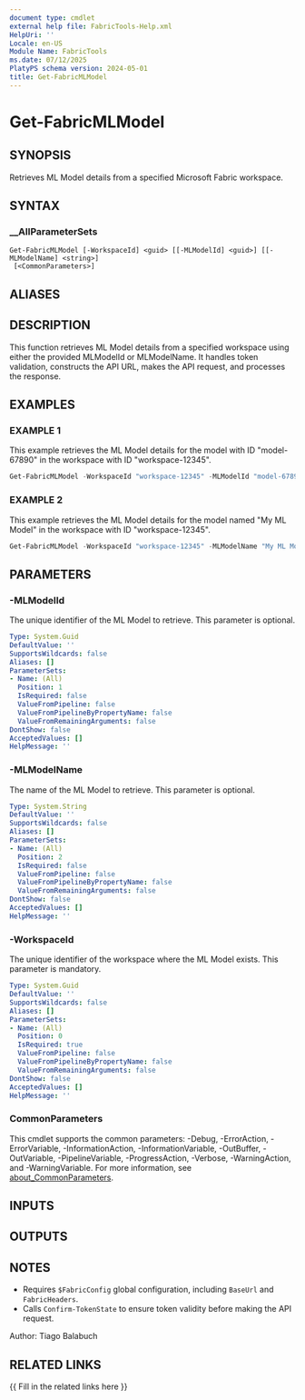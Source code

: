 ```yaml
---
document type: cmdlet
external help file: FabricTools-Help.xml
HelpUri: ''
Locale: en-US
Module Name: FabricTools
ms.date: 07/12/2025
PlatyPS schema version: 2024-05-01
title: Get-FabricMLModel
---
```


# Get-FabricMLModel

## SYNOPSIS

Retrieves ML Model details from a specified Microsoft Fabric workspace.

## SYNTAX

### __AllParameterSets

```
Get-FabricMLModel [-WorkspaceId] <guid> [[-MLModelId] <guid>] [[-MLModelName] <string>]
 [<CommonParameters>]
```

## ALIASES

## DESCRIPTION

This function retrieves ML Model details from a specified workspace using either the provided MLModelId or MLModelName.
It handles token validation, constructs the API URL, makes the API request, and processes the response.

## EXAMPLES

### EXAMPLE 1

This example retrieves the ML Model details for the model with ID "model-67890" in the workspace with ID "workspace-12345".

```powershell
Get-FabricMLModel -WorkspaceId "workspace-12345" -MLModelId "model-67890"
```

### EXAMPLE 2

This example retrieves the ML Model details for the model named "My ML Model" in the workspace with ID "workspace-12345".

```powershell
Get-FabricMLModel -WorkspaceId "workspace-12345" -MLModelName "My ML Model"
```

## PARAMETERS

### -MLModelId

The unique identifier of the ML Model to retrieve.
This parameter is optional.

```yaml
Type: System.Guid
DefaultValue: ''
SupportsWildcards: false
Aliases: []
ParameterSets:
- Name: (All)
  Position: 1
  IsRequired: false
  ValueFromPipeline: false
  ValueFromPipelineByPropertyName: false
  ValueFromRemainingArguments: false
DontShow: false
AcceptedValues: []
HelpMessage: ''
```

### -MLModelName

The name of the ML Model to retrieve.
This parameter is optional.

```yaml
Type: System.String
DefaultValue: ''
SupportsWildcards: false
Aliases: []
ParameterSets:
- Name: (All)
  Position: 2
  IsRequired: false
  ValueFromPipeline: false
  ValueFromPipelineByPropertyName: false
  ValueFromRemainingArguments: false
DontShow: false
AcceptedValues: []
HelpMessage: ''
```

### -WorkspaceId

The unique identifier of the workspace where the ML Model exists.
This parameter is mandatory.

```yaml
Type: System.Guid
DefaultValue: ''
SupportsWildcards: false
Aliases: []
ParameterSets:
- Name: (All)
  Position: 0
  IsRequired: true
  ValueFromPipeline: false
  ValueFromPipelineByPropertyName: false
  ValueFromRemainingArguments: false
DontShow: false
AcceptedValues: []
HelpMessage: ''
```

### CommonParameters

This cmdlet supports the common parameters: -Debug, -ErrorAction, -ErrorVariable,
-InformationAction, -InformationVariable, -OutBuffer, -OutVariable, -PipelineVariable,
-ProgressAction, -Verbose, -WarningAction, and -WarningVariable. For more information, see
[about_CommonParameters](https://go.microsoft.com/fwlink/?LinkID=113216).

## INPUTS

## OUTPUTS

## NOTES

- Requires `$FabricConfig` global configuration, including `BaseUrl` and `FabricHeaders`.
- Calls `Confirm-TokenState` to ensure token validity before making the API request.

Author: Tiago Balabuch

## RELATED LINKS

{{ Fill in the related links here }}


